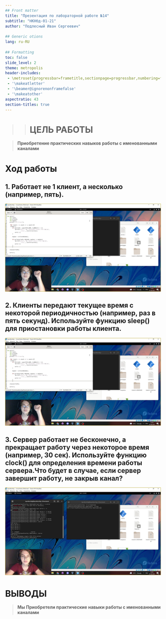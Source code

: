 ```yaml
---
## Front matter
title: "Презентация по лабораторной работе №14"
subtitle: "НКНбд-01-21"
author: "Подлесный Иван Сергеевич"

## Generic otions
lang: ru-RU

## Formatting
toc: false
slide_level: 2
theme: metropolis
header-includes: 
 - \metroset{progressbar=frametitle,sectionpage=progressbar,numbering=fraction}
 - '\makeatletter'
 - '\beamer@ignorenonframefalse'
 - '\makeatother'
aspectratio: 43
section-titles: true
---
```


>
>># ЦЕЛЬ РАБОТЫ

>**Приобретение практических навыков работы с именованными каналами**

# Ход работы

## 1. Работает не 1 клиент, а несколько (например, пять).

![Шаг 1](1.jpg)

## 2. Клиенты передают текущее время с некоторой периодичностью (например, раз в пять секунд). Используйте функцию sleep() для приостановки работы клиента.

![Шаг 2](1.jpg)

## 3. Сервер работает не бесконечно, а прекращает работу через некоторое время (например, 30 сек). Используйте функцию clock() для определения времени работы сервера.Что будет в случае, если сервер завершит работу, не закрыв канал?

![Шаг 3](3.jpg)


# ВЫВОДЫ

>**Мы Приобретели практические навыки работы с именованными каналами**

